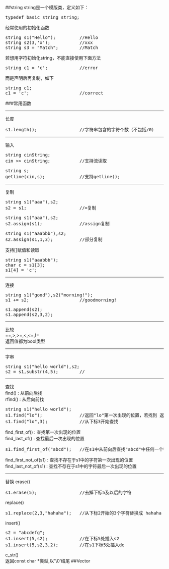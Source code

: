 ##string
string是一个模版类，定义如下：  
<pre>
typedef basic_string<char> string;
</pre>
经常使用的初始化函数
<pre>
string s1("Hello");			//Hello
string s2(3,'x'); 			//xxx
string s3 = "Match";		//Match
</pre>
若想用字符初始化string，不能直接使用下面方法
<pre>
string c1 = 'c';			//error
</pre>
而是声明后再复制，如下
<pre>
string c1;
c1 = 'c';					//correct
</pre>
###常用函数
***
长度
<pre>
s1.length();				//字符串包含的字符个数（不包括/0）
</pre>
***
输入
<pre>
string cinString;
cin >> cinString;			//支持流读取
</pre>
<pre>
string s;
getline(cin,s);				//支持getline();
</pre>
***
复制
<pre>
string s1("aaa"),s2;
s2 = s1;					//=复制
</pre>
<pre>
string s1("aaa"),s2;
s2.assign(s1);				//assign复制
</pre>
<pre>
string s1("aaabbb"),s2;
s2.assign(s1,1,3);			//部分复制
</pre>
支持[]赋值和读取
<pre>
string s1("aaabbb");
char c = s1[3];
s1[4] = 'c';
</pre>
***
连接
<pre>
string s1("good"),s2("morning!");
s1 += s2;					//goodmorning!
</pre>
<pre>
s1.append(s2);
s1.append(s2,3,2);
</pre>
***
比较  
==,>,>=,<,<=,!=  
返回值都为bool类型
***
字串  
<pre>
string s1("hello world"),s2;
s2 = s1,substr(4,5);		//
</pre>
***
查找  
find()  :	从前向后找  
rfind()  :  从后向前找
<pre>
string s1("hello world");
s1.find("lo"); 				//返回"lo"第一次出现的位置，若找到 返回l所在的下标，若没找到则返回string::npos
s1.find("lo",3);			//从下标3开始查找
</pre>
find_first_of()  :  查找第一次出现的位置  
find_last_of()	:	查找最后一次出现的位置
<pre>
s1.find_first_of("abcd");	//在s1中从前向后查找"abcd"中任何一个字符第一次出现的位置，若找不到，则返回string::npos
</pre>
find_first_not_of(s1) : 查找不存在于s1中的字符第一次出现的位置
find_last_not_of(s1) : 查找不存在于s1中的字符最后一次出现的位置
***
替换
erase()
<pre>
s1.erase(5);				//去掉下标5及以后的字符
</pre>
replace()
<pre>
s1.replace(2,3,"hahaha");	//从下标2开始的3个字符替换成 hahaha
</pre>
insert()
<pre>
s2 = "abcdefg";
s1.insert(5,s2);			//在下标5处插入s2
s1.insert(5,s2,3,2);		//在s1下标5处插入de
</pre>
c_str()  
返回const char *类型,以'\0'结尾
##Vector
